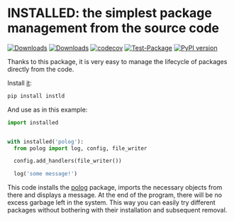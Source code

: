 # INSTALLED: the simplest package management from the source code

[![Downloads](https://pepy.tech/badge/installed/month)](https://pepy.tech/project/installed)
[![Downloads](https://pepy.tech/badge/installed)](https://pepy.tech/project/installed)
[![codecov](https://codecov.io/gh/pomponchik/installed/branch/master/graph/badge.svg)](https://codecov.io/gh/pomponchik/installed)
[![Test-Package](https://github.com/pomponchik/installed/actions/workflows/coverage.yml/badge.svg)](https://github.com/pomponchik/installed/actions/workflows/coverage.yml)
[![PyPI version](https://badge.fury.io/py/instld.svg)](https://badge.fury.io/py/instld)

Thanks to this package, it is very easy to manage the lifecycle of packages directly from the code.

Install [it](https://pypi.org/project/instld/):

```bash
pip install instld
```

And use as in this example:

```python
import installed


with installed('polog'):
  from polog import log, config, file_writer

  config.add_handlers(file_writer())

  log('some message!')
```

This code installs the [polog](https://github.com/pomponchik/polog) package, imports the necessary objects from there and displays a message. At the end of the program, there will be no excess garbage left in the system. This way you can easily try different packages without bothering with their installation and subsequent removal.
